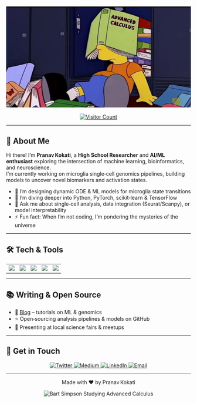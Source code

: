<p align="center">
  <img src="bart.jpg" alt="Hello, World!" width="700"/>
</p>

<p align="center">
  <a href="https://profile-counter.glitch.me/PranavKokati/count.svg">
    <img src="https://profile-counter.glitch.me/PranavKokati/count.svg" alt="Visitor Count"/>
  </a>
</p>

---

## 👋 About Me

Hi there! I’m **Pranav Kokati**, a **High School Researcher** and **AI/ML enthusiast** exploring the intersection of machine learning, bioinformatics, and neuroscience.  
I’m currently working on microglia single‑cell genomics pipelines, building models to uncover novel biomarkers and activation states.

- 🔭 I’m designing dynamic ODE & ML models for microglia state transitions  
- 🌱 I’m diving deeper into Python, PyTorch, scikit‑learn & TensorFlow  
- 💬 Ask me about single‑cell analysis, data integration (Seurat/Scanpy), or model interpretability  
- ⚡ Fun fact: When I’m not coding, I’m pondering the mysteries of the universe  

---

## 🛠️ Tech & Tools

<table>
  <tr>
    <td align="center"><img src="https://img.shields.io/badge/Python-3776AB?logo=python&logoColor=white"/></td>
    <td align="center"><img src="https://img.shields.io/badge/PyTorch-EE4C2C?logo=pytorch&logoColor=white"/></td>
    <td align="center"><img src="https://img.shields.io/badge/scikit--learn-F7931E?logo=scikit-learn&logoColor=white"/></td>
    <td align="center"><img src="https://img.shields.io/badge/TensorFlow-FF6F00?logo=tensorflow&logoColor=white"/></td>
    <td align="center"><img src="https://img.shields.io/badge/R-276DC3?logo=r&logoColor=white"/></td>
  </tr>
</table>

---

## 📚 Writing & Open Source

- 📝 [Blog](https://yourblogdomain.com) – tutorials on ML & genomics  
- ⭐️ Open‑sourcing analysis pipelines & models on GitHub  
- 🎤 Presenting at local science fairs & meetups

---

## 🔗 Get in Touch

<p align="center">
  <a href="https://twitter.com/YourTwitterHandle" target="_blank">  
    <img src="https://img.shields.io/badge/Twitter-1DA1F2?logo=twitter&logoColor=white" alt="Twitter"/>  
  </a>
  <a href="https://medium.com/@YourMediumHandle" target="_blank">  
    <img src="https://img.shields.io/badge/Medium-12100E?logo=medium&logoColor=white" alt="Medium"/>  
  </a>
  <a href="https://www.linkedin.com/in/YourLinkedInProfile" target="_blank">  
    <img src="https://img.shields.io/badge/LinkedIn-0A66C2?logo=linkedin&logoColor=white" alt="LinkedIn"/>  
  </a>
  <a href="mailto:pranav@example.com" target="_blank">  
    <img src="https://img.shields.io/badge/Email-D14836?logo=gmail&logoColor=white" alt="Email"/>  
  </a>
</p>

---

<p align="center">Made with ❤️ by Pranav Kokati</p>

<p align="center">
  <img src="/mnt/data/e59d8b21-2d28-41b8-a140-4fcfab3ae0ed.png" alt="Bart Simpson Studying Advanced Calculus" width="500"/>
</p>
